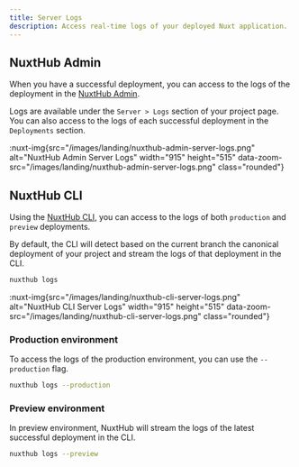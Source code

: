 ```yaml
---
title: Server Logs
description: Access real-time logs of your deployed Nuxt application.
---
```


## NuxtHub Admin

When you have a successful deployment, you can access to the logs of the deployment in the [NuxtHub Admin](https://admin.hub.nuxt.com/).  

Logs are available under the `Server > Logs` section of your project page. You can also access to the logs of each successful deployment in the `Deployments` section.

:nuxt-img{src="/images/landing/nuxthub-admin-server-logs.png" alt="NuxtHub Admin Server Logs" width="915" height="515" data-zoom-src="/images/landing/nuxthub-admin-server-logs.png" class="rounded"}

## NuxtHub CLI 

Using the [NuxtHub CLI](https://github.com/nuxt-hub/cli), you can access to the logs of both `production` and `preview` deployments.

By default, the CLI will detect based on the current branch the canonical deployment of your project and stream the logs of that deployment in the CLI.

```bash [Terminal]
nuxthub logs
```

:nuxt-img{src="/images/landing/nuxthub-cli-server-logs.png" alt="NuxtHub CLI Server Logs" width="915" height="515" data-zoom-src="/images/landing/nuxthub-cli-server-logs.png" class="rounded"}

### Production environment

To access the logs of the production environment, you can use the `--production` flag.

```bash [Terminal]
nuxthub logs --production
```

### Preview environment

In preview environment, NuxtHub will stream the logs of the latest successful deployment in the CLI.

```bash [Terminal]
nuxthub logs --preview
```
